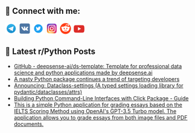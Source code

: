 ## 🔎 Connect with me:
[<img src="https://github.com/bullbesh/bullbesh/blob/main/images/Telegram.png" width="32" height="32" />](https://t.me/bullbesh)
[<img src="https://github.com/bullbesh/bullbesh/blob/main/images/VK.png" width="32" height="32" />](https://vk.com/bullbesh)
[<img src="https://github.com/bullbesh/bullbesh/blob/main/images/Twitter.png" width="32" height="32" />](https://twitter.com/bullbesh1)
[<img src="https://github.com/bullbesh/bullbesh/blob/main/images/Instagram.png" width="32" height="32" />](https://www.instagram.com/bullbesh)
[<img src="https://github.com/bullbesh/bullbesh/blob/main/images/Reddit.png" width="32" height="32" />](https://www.reddit.com/user/bullbesh)
[<img src="https://github.com/bullbesh/bullbesh/blob/main/images/YouTube.png" width="32" height="32" />](https://www.youtube.com/channel/UCtfjRs6uzgq5mfm8S06WTcg)

## 📕 Latest r/Python Posts
<!-- BLOG-POST-LIST:START -->
- [GitHub - deepsense-ai/ds-template: Template for professional data science and python applications made by deepsense.ai](https://www.reddit.com/r/Python/comments/17qm5q8/github_deepsenseaidstemplate_template_for/)
- [A nasty Python package continues a trend of targeting developers](https://www.reddit.com/r/Python/comments/17qls9b/a_nasty_python_package_continues_a_trend_of/)
- [Announcing: Dataclass-settings &lpar;A typed settings loading library for pydantic/dataclasses/attrs&rpar;](https://www.reddit.com/r/Python/comments/17qls0p/announcing_dataclasssettings_a_typed_settings/)
- [Building Python Command-Line Interfaces with Click Package - Guide](https://www.reddit.com/r/Python/comments/17qlbyt/building_python_commandline_interfaces_with_click/)
- [This is a simple Python application for grading essays based on the IELTS Scoring Method using OpenAI&#39;s GPT-3.5 Turbo model. The application allows you to grade essays from both image files and PDF documents.](https://www.reddit.com/r/Python/comments/17qhmat/this_is_a_simple_python_application_for_grading/)
<!-- BLOG-POST-LIST:END -->
